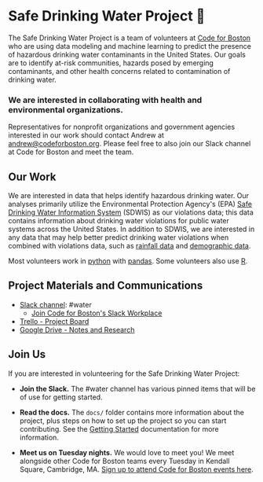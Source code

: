 # Safe Drinking Water Project 🚰

The Safe Drinking Water Project is a team of volunteers at [Code for Boston](https://www.codeforboston.org/) who are using data modeling and machine learning to predict the presence of hazardous drinking water contaminants in the United States. Our goals are to identify at-risk communities, hazards posed by emerging contaminants, and other health concerns related to contamination of drinking water.

### We are interested in collaborating with health and environmental organizations.

Representatives for nonprofit organizations and government agencies interested in our work should contact Andrew at andrew@codeforboston.org. Please feel free to also join our Slack channel at Code for Boston and meet the team.

## Our Work

We are interested in data that helps identify hazardous drinking water. Our analyses primarily utilize the Environmental Protection Agency's (EPA) [Safe Drinking Water Information System](https://www.epa.gov/enviro/sdwis-overview) (SDWIS) as our violations data; this data contains information about drinking water violations for public water systems across the United States. In addition to SDWIS, we are interested in any data that may help better predict drinking water violations when combined with violations data, such as [rainfall data](https://www.ncdc.noaa.gov/cdo-web/webservices/v2) and [demographic data](https://www.census.gov/developers/).

Most volunteers work in [python](http://python.org) with [pandas](https://pandas.pydata.org/). Some volunteers also use [R](https://www.r-project.org/).

## Project Materials and Communications

- [Slack channel](https://cfb-public.slack.com): #water
  - [Join Code for Boston's Slack Workplace](https://communityinviter.com/apps/cfb-public/code-for-boston)
- [Trello - Project Board](https://trello.com/b/qP7oYyWn/safe-water)
- [Google Drive - Notes and Research](https://drive.google.com/drive/folders/1FbQE9_NP664lkz4d-Xu4omijLl-HNklz)

## Join Us

If you are interested in volunteering for the Safe Drinking Water Project:

- __Join the Slack.__ The #water channel has various pinned items that will be of use for getting started.

- __Read the docs.__ The ``docs/`` folder contains more information about the project, plus steps on how to set up the project so you can start contributing. See the [Getting Started](docs/getting-started.md) documentation for more information.

- __Meet us on Tuesday nights.__ We would love to meet you! We meet alongside other Code for Boston teams every Tuesday in Kendall Square, Cambridge, MA. [Sign up to attend Code for Boston events here](https://www.meetup.com/Code-for-Boston/).